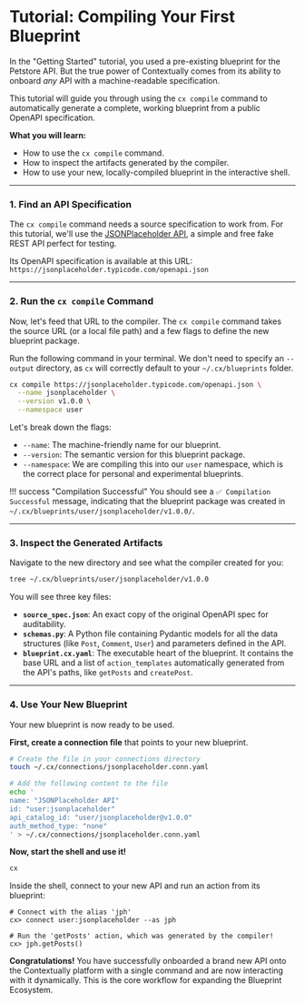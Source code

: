 # Tutorial: Compiling Your First Blueprint

In the "Getting Started" tutorial, you used a pre-existing blueprint for the Petstore API. But the true power of Contextually comes from its ability to onboard _any_ API with a machine-readable specification.

This tutorial will guide you through using the `cx compile` command to automatically generate a complete, working blueprint from a public OpenAPI specification.

**What you will learn:**

- How to use the `cx compile` command.
- How to inspect the artifacts generated by the compiler.
- How to use your new, locally-compiled blueprint in the interactive shell.

---

### 1. Find an API Specification

The `cx compile` command needs a source specification to work from. For this tutorial, we'll use the [JSONPlaceholder API](https://jsonplaceholder.typicode.com/), a simple and free fake REST API perfect for testing.

Its OpenAPI specification is available at this URL:
`https://jsonplaceholder.typicode.com/openapi.json`

---

### 2. Run the `cx compile` Command

Now, let's feed that URL to the compiler. The `cx compile` command takes the source URL (or a local file path) and a few flags to define the new blueprint package.

Run the following command in your terminal. We don't need to specify an `--output` directory, as `cx` will correctly default to your `~/.cx/blueprints` folder.

```bash
cx compile https://jsonplaceholder.typicode.com/openapi.json \
  --name jsonplaceholder \
  --version v1.0.0 \
  --namespace user
```

Let's break down the flags:

- `--name`: The machine-friendly name for our blueprint.
- `--version`: The semantic version for this blueprint package.
- `--namespace`: We are compiling this into our `user` namespace, which is the correct place for personal and experimental blueprints.

!!! success "Compilation Successful"
You should see a `✅ Compilation Successful` message, indicating that the blueprint package was created in `~/.cx/blueprints/user/jsonplaceholder/v1.0.0/`.

---

### 3. Inspect the Generated Artifacts

Navigate to the new directory and see what the compiler created for you:

```bash
tree ~/.cx/blueprints/user/jsonplaceholder/v1.0.0
```

You will see three key files:

- **`source_spec.json`**: An exact copy of the original OpenAPI spec for auditability.
- **`schemas.py`**: A Python file containing Pydantic models for all the data structures (like `Post`, `Comment`, `User`) and parameters defined in the API.
- **`blueprint.cx.yaml`**: The executable heart of the blueprint. It contains the base URL and a list of `action_templates` automatically generated from the API's paths, like `getPosts` and `createPost`.

---

### 4. Use Your New Blueprint

Your new blueprint is now ready to be used.

**First, create a connection file** that points to your new blueprint.

```bash
# Create the file in your connections directory
touch ~/.cx/connections/jsonplaceholder.conn.yaml

# Add the following content to the file
echo '
name: "JSONPlaceholder API"
id: "user:jsonplaceholder"
api_catalog_id: "user/jsonplaceholder@v1.0.0"
auth_method_type: "none"
' > ~/.cx/connections/jsonplaceholder.conn.yaml
```

**Now, start the shell and use it!**

```bash
cx
```

Inside the shell, connect to your new API and run an action from its blueprint:

```
# Connect with the alias 'jph'
cx> connect user:jsonplaceholder --as jph

# Run the 'getPosts' action, which was generated by the compiler!
cx> jph.getPosts()
```

**Congratulations!** You have successfully onboarded a brand new API onto the Contextually platform with a single command and are now interacting with it dynamically. This is the core workflow for expanding the Blueprint Ecosystem.

